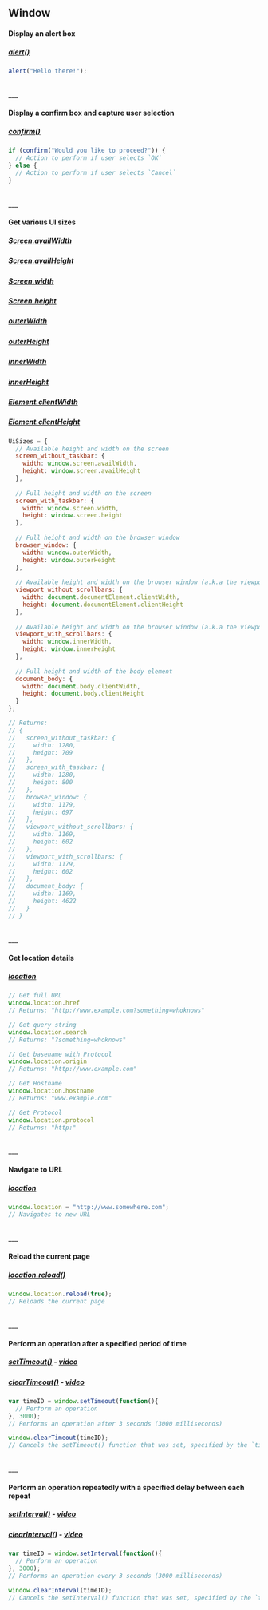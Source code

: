 ## Window

#### Display an alert box
##### [alert()](https://developer.mozilla.org/en-US/docs/Web/API/Window/alert)
```js
alert("Hello there!");
```

<br>
___
<br>

#### Display a confirm box and capture user selection
##### [confirm()](https://developer.mozilla.org/en-US/docs/Web/API/Window/confirm)
```js
if (confirm("Would you like to proceed?")) {
  // Action to perform if user selects `OK`
} else {
  // Action to perform if user selects `Cancel`
}
```

<br>
___
<br>

#### Get various UI sizes
##### [Screen.availWidth](https://developer.mozilla.org/en-US/docs/Web/API/Screen/availWidth)
##### [Screen.availHeight](https://developer.mozilla.org/en-US/docs/Web/API/Screen/availHeight)
##### [Screen.width](https://developer.mozilla.org/en-US/docs/Web/API/Screen/width)
##### [Screen.height](https://developer.mozilla.org/en-US/docs/Web/API/Screen/height)
##### [outerWidth](https://developer.mozilla.org/en-US/docs/Web/API/Window/outerWidth)
##### [outerHeight](https://developer.mozilla.org/en-US/docs/Web/API/Window/outerHeight)
##### [innerWidth](https://developer.mozilla.org/en-US/docs/Web/API/Window/innerWidth)
##### [innerHeight](https://developer.mozilla.org/en-US/docs/Web/API/Window/innerHeight)
##### [Element.clientWidth](https://developer.mozilla.org/en-US/docs/Web/API/Element/clientWidth)
##### [Element.clientHeight](https://developer.mozilla.org/en-US/docs/Web/API/Element/clientHeight)
```js
UiSizes = {
  // Available height and width on the screen
  screen_without_taskbar: { 
    width: window.screen.availWidth,
    height: window.screen.availHeight
  },
  
  // Full height and width on the screen
  screen_with_taskbar: {
    width: window.screen.width,
    height: window.screen.height
  },
  
  // Full height and width on the browser window
  browser_window: {
    width: window.outerWidth,
    height: window.outerHeight
  },
  
  // Available height and width on the browser window (a.k.a the viewport), not including the scollbar
  viewport_without_scrollbars: {
    width: document.documentElement.clientWidth,
    height: document.documentElement.clientHeight
  },
  
  // Available height and width on the browser window (a.k.a the viewport), including the scollbar
  viewport_with_scrollbars: {
    width: window.innerWidth,
    height: window.innerHeight 
  },
  
  // Full height and width of the body element
  document_body: {
    width: document.body.clientWidth,
    height: document.body.clientHeight
  }
};

// Returns:
// {
//   screen_without_taskbar: {
//     width: 1280,
//     height: 709
//   },
//   screen_with_taskbar: {
//     width: 1280,
//     height: 800
//   },
//   browser_window: {
//     width: 1179,
//     height: 697
//   },
//   viewport_without_scrollbars: {
//     width: 1169,
//     height: 602
//   },
//   viewport_with_scrollbars: {
//     width: 1179,
//     height: 602
//   },
//   document_body: {
//     width: 1169,
//     height: 4622
//   }
// }
```

<br>
___
<br>

#### Get location details
##### [location](https://developer.mozilla.org/en-US/docs/Web/API/Window/location)
```js
// Get full URL
window.location.href
// Returns: "http://www.example.com?something=whoknows"

// Get query string
window.location.search
// Returns: "?something=whoknows"

// Get basename with Protocol 
window.location.origin
// Returns: "http://www.example.com"

// Get Hostname
window.location.hostname
// Returns: "www.example.com"

// Get Protocol
window.location.protocol
// Returns: "http:"
```

<br>
___
<br>

#### Navigate to URL
##### [location](https://developer.mozilla.org/en-US/docs/Web/API/Window/location)
```js
window.location = "http://www.somewhere.com";
// Navigates to new URL
```

<br>
___
<br>

#### Reload the current page
##### [location.reload()](https://developer.mozilla.org/en-US/docs/Web/API/Window/location)
```js
window.location.reload(true);
// Reloads the current page
```

<br>
___
<br>

#### Perform an operation after a specified period of time
##### [setTimeout()](https://developer.mozilla.org/en-US/docs/Web/API/WindowTimers/setTimeout) - [video](https://www.youtube.com/watch?v=zucCjXApXOU)
##### [clearTimeout()](https://developer.mozilla.org/en-US/docs/Web/API/WindowTimers/clearTimeout) - [video](https://www.youtube.com/watch?v=zucCjXApXOU)
```js
var timeID = window.setTimeout(function(){
  // Perform an operation
}, 3000);
// Performs an operation after 3 seconds (3000 milliseconds)

window.clearTimeout(timeID);
// Cancels the setTimeout() function that was set, specified by the `timeID` identifier
```

<br>
___
<br>

#### Perform an operation repeatedly with a specified delay between each repeat
##### [setInterval()](https://developer.mozilla.org/en-US/docs/Web/API/WindowTimers/setInterval) - [video](https://www.youtube.com/watch?v=zucCjXApXOU)
##### [clearInterval()](https://developer.mozilla.org/en-US/docs/Web/API/WindowTimers/clearInterval) - [video](https://www.youtube.com/watch?v=zucCjXApXOU)
```js
var timeID = window.setInterval(function(){
  // Perform an operation
}, 3000);
// Performs an operation every 3 seconds (3000 milliseconds)

window.clearInterval(timeID);
// Cancels the setInterval() function that was set, specified by the `timeID` identifier
```
